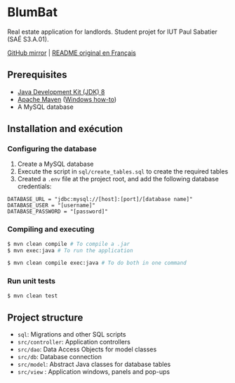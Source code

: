# BlumBat

Real estate application for landlords. Student projet for IUT Paul Sabatier (SAÉ S3.A.01).

[GitHub mirror](https://github.com/Clembs/BlumBat) | [README original en Français](README.md)

## Prerequisites

- [Java Development Kit (JDK) 8](https://adoptium.net/temurin/releases/?version=8)
- [Apache Maven](https://maven.apache.org/download.cgi) ([Windows how-to](https://phoenixnap.com/kb/install-maven-windows))
- A MySQL database

## Installation and exécution

### Configuring the database

1. Create a MySQL database
2. Execute the script in `sql/create_tables.sql` to create the required tables
3. Created a `.env` file at the project root, and add the following database credentials:
<!-- TODO: ajouter un fichier SQL pour seed la base de données -->

```properties
DATABASE_URL = "jdbc:mysql://[host]:[port]/[database name]"
DATABASE_USER = "[username]"
DATABASE_PASSWORD = "[password]"
```

### Compiling and executing

```bash
$ mvn clean compile # To compile a .jar
$ mvn exec:java # To run the application

$ mvn clean compile exec:java # To do both in one command
```

### Run unit tests

```bash
$ mvn clean test
```

## Project structure

- `sql`: Migrations and other SQL scripts
- `src/controller`: Application controllers
- `src/dao`: Data Access Objects for model classes
- `src/db`: Database connection
- `src/model`: Abstract Java classes for database tables
- `src/view` : Application windows, panels and pop-ups
